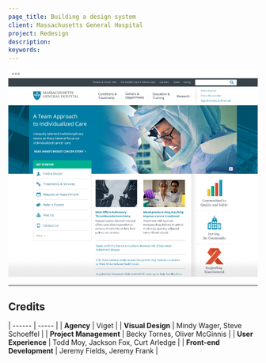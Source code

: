```yaml
---
page_title: Building a design system
client: Massachusetts General Hospital
project: Redesign
description:
keywords:
---
```


<div class="case-story__hero">
  <img src="assets/hero.png" alt="cover image" />
</div>

---

## Credits

| ------ | ----- |
| <strong>Agency</strong> | Viget |
| <strong>Visual Design</strong> | Mindy Wager, Steve Schoeffel |
| <strong>Project Management</strong> | Becky Tornes, Oliver McGinnis |
| <strong>User Experience</strong> | Todd Moy, Jackson Fox, Curt Arledge |
| <strong>Front-end Development</strong> | Jeremy Fields, Jeremy Frank |
